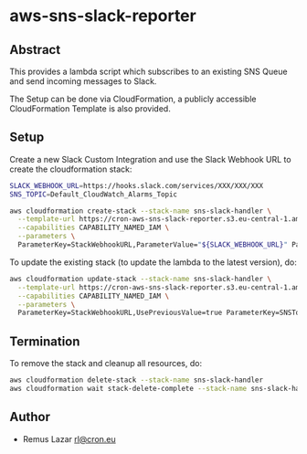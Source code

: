 aws-sns-slack-reporter
====

Abstract
----

This provides a lambda script which subscribes to an existing SNS Queue and send incoming messages to Slack.

The Setup can be done via CloudFormation, a publicly accessible CloudFormation Template is also provided.


Setup
----

Create a new Slack Custom Integration and use the Slack Webhook URL to create the cloudformation stack:

```bash
SLACK_WEBHOOK_URL=https://hooks.slack.com/services/XXX/XXX/XXX
SNS_TOPIC=Default_CloudWatch_Alarms_Topic

aws cloudformation create-stack --stack-name sns-slack-handler \
  --template-url https://cron-aws-sns-slack-reporter.s3.eu-central-1.amazonaws.com/sns-slack-handler.yml \
  --capabilities CAPABILITY_NAMED_IAM \
  --parameters \
  ParameterKey=StackWebhookURL,ParameterValue="${SLACK_WEBHOOK_URL}" ParameterKey=SNSTopic,ParameterValue="${SNS_TOPIC}"
```

To update the existing stack (to update the lambda to the latest version), do:

```bash
aws cloudformation update-stack --stack-name sns-slack-handler \
  --template-url https://cron-aws-sns-slack-reporter.s3.eu-central-1.amazonaws.com/sns-slack-handler.yml \
  --capabilities CAPABILITY_NAMED_IAM \
  --parameters \
  ParameterKey=StackWebhookURL,UsePreviousValue=true ParameterKey=SNSTopic,UsePreviousValue=true
```

Termination
----

To remove the stack and cleanup all resources, do:

```bash
aws cloudformation delete-stack --stack-name sns-slack-handler
aws cloudformation wait stack-delete-complete --stack-name sns-slack-handler
``` 


Author
----

* Remus Lazar <rl@cron.eu>
